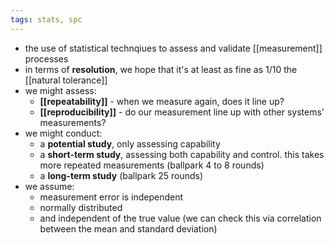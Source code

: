 ```yaml
---
tags: stats, spc
---
```


- the use of statistical technqiues to assess and validate [[measurement]] processes
- in terms of **resolution**, we hope that it's at least as fine as 1/10 the [[natural tolerance]]
- we might assess:
	- **[[repeatability]]** - when we measure again, does it line up?
	- **[[reproducibility]]** - do our measurement line up with other systems' measurements?
- we might conduct:
	- a **potential study**, only assessing capability
	- a **short-term study**, assessing both capability and control. this takes more repeated measurements (ballpark 4 to 8 rounds)
	- a **long-term study** (ballpark 25 rounds)
- we assume:
	- measurement error is independent
	- normally distributed
	- and independent of the true value (we can check this via correlation between the mean and standard deviation)